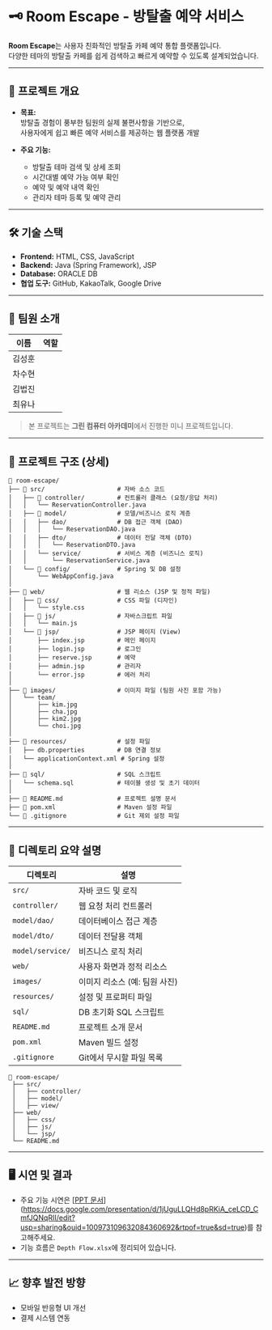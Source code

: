 
# 🗝️ Room Escape - 방탈출 예약 서비스

**Room Escape**는 사용자 친화적인 방탈출 카페 예약 통합 플랫폼입니다.  
다양한 테마의 방탈출 카페를 쉽게 검색하고 빠르게 예약할 수 있도록 설계되었습니다.

---

## 📌 프로젝트 개요

- **목표:**  
  방탈출 경험이 풍부한 팀원의 실제 불편사항을 기반으로,  
  사용자에게 쉽고 빠른 예약 서비스를 제공하는 웹 플랫폼 개발

- **주요 기능:**
  - 방탈출 테마 검색 및 상세 조회
  - 시간대별 예약 가능 여부 확인
  - 예약 및 예약 내역 확인
  - 관리자 테마 등록 및 예약 관리

---

## 🛠 기술 스택

- **Frontend:** HTML, CSS, JavaScript
- **Backend:** Java (Spring Framework), JSP
- **Database:** ORACLE DB
- **협업 도구:** GitHub, KakaoTalk, Google Drive

---

## 👥 팀원 소개

| 이름 | 역할 |
|------|------|
| 김성훈 |  |
| 차수현 |  |
| 김법진 |  |
| 최유나 |  |

> 본 프로젝트는 **그린 컴퓨터 아카데미**에서 진행한 미니 프로젝트입니다.

---


## 📂 프로젝트 구조 (상세)

```
📁 room-escape/
├── 📁 src/                    # 자바 소스 코드
│   ├── 📁 controller/         # 컨트롤러 클래스 (요청/응답 처리)
│   │   └── ReservationController.java
│   ├── 📁 model/              # 모델/비즈니스 로직 계층
│   │   ├── dao/              # DB 접근 객체 (DAO)
│   │   │   └── ReservationDAO.java
│   │   ├── dto/              # 데이터 전달 객체 (DTO)
│   │   │   └── ReservationDTO.java
│   │   └── service/          # 서비스 계층 (비즈니스 로직)
│   │       └── ReservationService.java
│   └── 📁 config/             # Spring 및 DB 설정
│       └── WebAppConfig.java
│
├── 📁 web/                    # 웹 리소스 (JSP 및 정적 파일)
│   ├── 📁 css/                # CSS 파일 (디자인)
│   │   └── style.css
│   ├── 📁 js/                 # 자바스크립트 파일
│   │   └── main.js
│   └── 📁 jsp/                # JSP 페이지 (View)
│       ├── index.jsp         # 메인 페이지
│       ├── login.jsp         # 로그인
│       ├── reserve.jsp       # 예약
│       ├── admin.jsp         # 관리자
│       └── error.jsp         # 에러 처리
│
├── 📁 images/                 # 이미지 파일 (팀원 사진 포함 가능)
│   └── team/
│       ├── kim.jpg
│       ├── cha.jpg
│       ├── kim2.jpg
│       └── choi.jpg
│
├── 📁 resources/              # 설정 파일
│   ├── db.properties         # DB 연결 정보
│   └── applicationContext.xml # Spring 설정
│
├── 📁 sql/                    # SQL 스크립트
│   └── schema.sql            # 테이블 생성 및 초기 데이터
│
├── 📄 README.md               # 프로젝트 설명 문서
├── 📄 pom.xml                 # Maven 설정 파일
└── 📄 .gitignore              # Git 제외 설정 파일
```

---

## 🧩 디렉토리 요약 설명

| 디렉토리 | 설명 |
|----------|------|
| `src/` | 자바 코드 및 로직 |
| `controller/` | 웹 요청 처리 컨트롤러 |
| `model/dao/` | 데이터베이스 접근 계층 |
| `model/dto/` | 데이터 전달용 객체 |
| `model/service/` | 비즈니스 로직 처리 |
| `web/` | 사용자 화면과 정적 리소스 |
| `images/` | 이미지 리소스 (예: 팀원 사진) |
| `resources/` | 설정 및 프로퍼티 파일 |
| `sql/` | DB 초기화 SQL 스크립트 |
| `README.md` | 프로젝트 소개 문서 |
| `pom.xml` | Maven 빌드 설정 |
| `.gitignore` | Git에서 무시할 파일 목록 |


```
📁 room-escape/
 ├── src/
 │   ├── controller/
 │   ├── model/
 │   ├── view/
 ├── web/
 │   ├── css/
 │   ├── js/
 │   └── jsp/
 └── README.md
```

---

## 🖥️ 시연 및 결과

- 주요 기능 시연은 [[PPT 문서](RoomEscape.pptx)](https://docs.google.com/presentation/d/1jUguLLQHd8pRKiA_ceLCD_CmfJQNqRII/edit?usp=sharing&ouid=100973109632084360692&rtpof=true&sd=true)를 참고해주세요.
- 기능 흐름은 `Depth Flow.xlsx`에 정리되어 있습니다.

---

## 📈 향후 발전 방향

- 모바일 반응형 UI 개선
- 결제 시스템 연동
